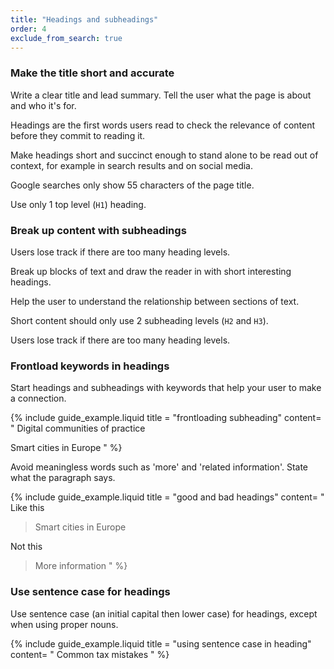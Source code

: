 ```yaml
---
title: "Headings and subheadings"
order: 4
exclude_from_search: true
---
```


### Make the title short and accurate

Write a clear title and lead summary. Tell the user what the page is about and who it's for.

Headings are the first words users read to check the relevance of content before they commit to reading it.

Make headings short and succinct enough to stand alone to be read out of context, for example in search results and on social media.

Google searches only show 55 characters of the page title.

Use only 1 top level (`H1`) heading.

### Break up content with subheadings

Users lose track if there are too many heading levels.

Break up blocks of text and draw the reader in with short interesting headings.

Help the user to understand the relationship between sections of text.

Short content should only use 2 subheading levels (`H2` and `H3`).

Users lose track if there are too many heading levels.

### Frontload keywords in headings

Start headings and subheadings with keywords that help your user to make a connection.

{% include guide_example.liquid
  title = "frontloading subheading"
  content= "
Digital communities of practice

Smart cities in Europe
"
%}

Avoid meaningless words such as 'more' and 'related information'. State what the paragraph says.

{% include guide_example.liquid
  title = "good and bad headings"
  content= "
Like this

> Smart cities in Europe

Not this

> More information
"
%}

### Use sentence case for headings

Use sentence case (an initial capital then lower case) for headings, except when using proper nouns.

{% include guide_example.liquid
  title = "using sentence case in heading"
  content= "
Common tax mistakes
"
%}
